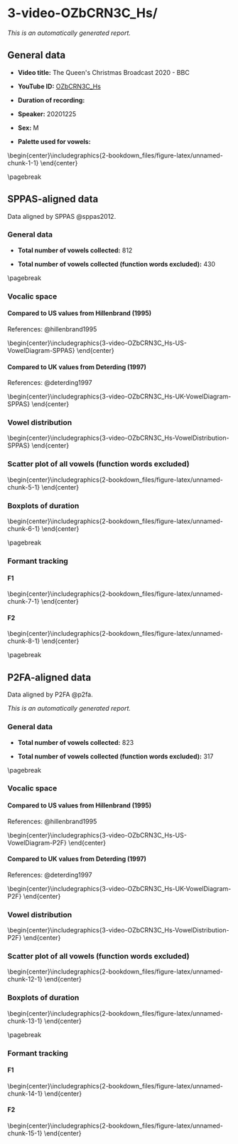 # 3-video-OZbCRN3C_Hs/






*This is an automatically generated report.*

## General data

* **Video title:**  The Queen's Christmas Broadcast 2020   - BBC

* **YouTube ID:** [OZbCRN3C_Hs](https://www.youtube.com/watch?v=OZbCRN3C_Hs)

* **Duration of recording:** 

* **Speaker:** 20201225

* **Sex:** M

* **Palette used for vowels:**


\begin{center}\includegraphics{2-bookdown_files/figure-latex/unnamed-chunk-1-1} \end{center}

\pagebreak

## SPPAS-aligned data

Data aligned by SPPAS @sppas2012.

### General data 

* **Total number of vowels collected:** 812

* **Total number of vowels collected (function words excluded):** 430

\pagebreak

 
### Vocalic space

#### Compared to US values from Hillenbrand (1995)


References: @hillenbrand1995


\begin{center}\includegraphics{3-video-OZbCRN3C_Hs-US-VowelDiagram-SPPAS} \end{center}

#### Compared to UK values from Deterding (1997)

References: @deterding1997


\begin{center}\includegraphics{3-video-OZbCRN3C_Hs-UK-VowelDiagram-SPPAS} \end{center}

### Vowel distribution


\begin{center}\includegraphics{3-video-OZbCRN3C_Hs-VowelDistribution-SPPAS} \end{center}

### Scatter plot of all vowels (function words excluded)


\begin{center}\includegraphics{2-bookdown_files/figure-latex/unnamed-chunk-5-1} \end{center}

### Boxplots of duration


\begin{center}\includegraphics{2-bookdown_files/figure-latex/unnamed-chunk-6-1} \end{center}

\pagebreak

### Formant tracking

#### F1


\begin{center}\includegraphics{2-bookdown_files/figure-latex/unnamed-chunk-7-1} \end{center}

#### F2


\begin{center}\includegraphics{2-bookdown_files/figure-latex/unnamed-chunk-8-1} \end{center}

\pagebreak

## P2FA-aligned data

Data aligned by P2FA @p2fa.




*This is an automatically generated report.*

### General data

* **Total number of vowels collected:** 823

* **Total number of vowels collected (function words excluded):** 317

\pagebreak

### Vocalic space

#### Compared to US values from Hillenbrand (1995)

References: @hillenbrand1995


\begin{center}\includegraphics{3-video-OZbCRN3C_Hs-US-VowelDiagram-P2F} \end{center}

#### Compared to UK values from Deterding (1997)

References: @deterding1997


\begin{center}\includegraphics{3-video-OZbCRN3C_Hs-UK-VowelDiagram-P2F} \end{center}

### Vowel distribution


\begin{center}\includegraphics{3-video-OZbCRN3C_Hs-VowelDistribution-P2F} \end{center}

### Scatter plot of all vowels (function words excluded)


\begin{center}\includegraphics{2-bookdown_files/figure-latex/unnamed-chunk-12-1} \end{center}


### Boxplots of duration


\begin{center}\includegraphics{2-bookdown_files/figure-latex/unnamed-chunk-13-1} \end{center}

\pagebreak

### Formant tracking

#### F1


\begin{center}\includegraphics{2-bookdown_files/figure-latex/unnamed-chunk-14-1} \end{center}

#### F2


\begin{center}\includegraphics{2-bookdown_files/figure-latex/unnamed-chunk-15-1} \end{center}



 
